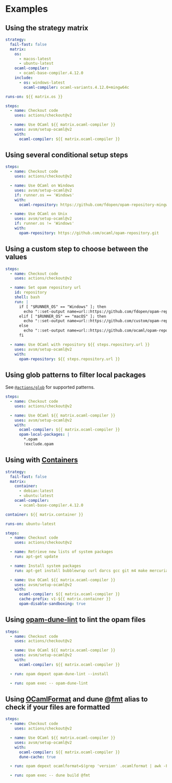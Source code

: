 # Examples

## Using the strategy matrix

<!-- prettier-ignore-start -->
```yml
strategy:
  fail-fast: false
  matrix:
    os:
      - macos-latest
      - ubuntu-latest
    ocaml-compiler:
      - ocaml-base-compiler.4.12.0
    include:
      - os: windows-latest
        ocaml-compiler: ocaml-variants.4.12.0+mingw64c

runs-on: ${{ matrix.os }}

steps:
  - name: Checkout code
    uses: actions/checkout@v2

  - name: Use OCaml ${{ matrix.ocaml-compiler }}
    uses: avsm/setup-ocaml@v2
    with:
      ocaml-compiler: ${{ matrix.ocaml-compiler }}
```
<!-- prettier-ignore-end -->

## Using several conditional setup steps

<!-- prettier-ignore-start -->
```yml
steps:
  - name: Checkout code
    uses: actions/checkout@v2

  - name: Use OCaml on Windows
    uses: avsm/setup-ocaml@v2
    if: runner.os == 'Windows'
    with:
      ocaml-repository: https://github.com/fdopen/opam-repository-mingw.git#opam2

  - name: Use OCaml on Unix
    uses: avsm/setup-ocaml@v2
    if: runner.os != 'Windows'
    with:
      opam-repository: https://github.com/ocaml/opam-repository.git
```
<!-- prettier-ignore-end -->

## Using a custom step to choose between the values

<!-- prettier-ignore-start -->
```yml
steps:
  - name: Checkout code
    uses: actions/checkout@v2

  - name: Set opam repository url
    id: repository
    shell: bash
    run: |
      if [ "$RUNNER_OS" == "Windows" ]; then
        echo "::set-output name=url::https://github.com/fdopen/opam-repository-mingw.git#opam2"
      elif [ "$RUNNER_OS" == "macOS" ]; then
        echo "::set-output name=url::https://github.com/custom/opam-repository.git#macOS"
      else
        echo "::set-output name=url::https://github.com/ocaml/opam-repository.git"
      fi

  - name: Use OCaml with repository ${{ steps.repository.url }}
    uses: avsm/setup-ocaml@v2
    with:
      opam-repository: ${{ steps.repository.url }}
```
<!-- prettier-ignore-end -->

## Using glob patterns to filter local packages

See
[`@actions/glob`](https://github.com/actions/toolkit/tree/main/packages/glob)
for supported patterns.

<!-- prettier-ignore-start -->
```yml
steps:
  - name: Checkout code
    uses: actions/checkout@v2

  - name: Use OCaml ${{ matrix.ocaml-compiler }}
    uses: avsm/setup-ocaml@v2
    with:
      ocaml-compiler: ${{ matrix.ocaml-compiler }}
      opam-local-packages: |
        *.opam
        !exclude.opam
```
<!-- prettier-ignore-end -->

## Using with [Containers](https://docs.github.com/en/actions/reference/workflow-syntax-for-github-actions#jobsjob_idcontainer)

<!-- prettier-ignore-start -->
```yml
strategy:
  fail-fast: false
  matrix:
    container:
      - debian:latest
      - ubuntu:latest
    ocaml-compiler:
      - ocaml-base-compiler.4.12.0

container: ${{ matrix.container }}

runs-on: ubuntu-latest

steps:
  - name: Checkout code
    uses: actions/checkout@v2

  - name: Retrieve new lists of system packages
    run: apt-get update

  - name: Install system packages
    run: apt-get install bubblewrap curl darcs gcc git m4 make mercurial patch rsync sudo unzip --yes

  - name: Use OCaml ${{ matrix.ocaml-compiler }}
    uses: avsm/setup-ocaml@v2
    with:
      ocaml-compiler: ${{ matrix.ocaml-compiler }}
      cache-prefix: v1-${{ matrix.container }}
      opam-disable-sandboxing: true
```
<!-- prettier-ignore-end -->

## Using [opam-dune-lint](https://github.com/ocurrent/opam-dune-lint) to lint the opam files

<!-- prettier-ignore-start -->
```yml
steps:
  - name: Checkout code
    uses: actions/checkout@v2

  - name: Use OCaml ${{ matrix.ocaml-compiler }}
    uses: avsm/setup-ocaml@v2
    with:
      ocaml-compiler: ${{ matrix.ocaml-compiler }}

  - run: opam depext opam-dune-lint --install

  - run: opam exec -- opam-dune-lint
```
<!-- prettier-ignore-end -->

## Using [OCamlFormat](https://github.com/ocaml-ppx/ocamlformat) and dune [@fmt](https://dune.readthedocs.io/en/stable/formatting.html) alias to check if your files are formatted

<!-- prettier-ignore-start -->
```yml
steps:
  - name: Checkout code
    uses: actions/checkout@v2

  - name: Use OCaml ${{ matrix.ocaml-compiler }}
    uses: avsm/setup-ocaml@v2
    with:
      ocaml-compiler: ${{ matrix.ocaml-compiler }}
      dune-cache: true

  - run: opam depext ocamlformat=$(grep 'version' .ocamlformat | awk -F '=' '{ print $2 }') --install

  - run: opam exec -- dune build @fmt
```
<!-- prettier-ignore-end -->
